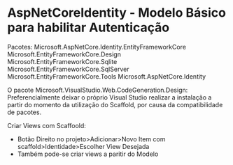 # AspNetCoreIdentity - Modelo Básico para habilitar Autenticação

Pacotes: 
Microsoft.AspNetCore.Identity.EntityFrameworkCore
Microsoft.EntityFrameworkCore.Design
Microsoft.EntityFrameworkCore.Sqlite
Microsoft.EntityFrameworkCore.SqlServer
Microsoft.EntityFrameworkCore.Tools
Microsoft.AspNetCore.Identity

O pacote Microsoft.VisualStudio.Web.CodeGeneration.Design: 
Preferencialmente deixar o próprio Visual Studio realizar a instalação a partir do momento da utilização do Scaffold, por causa 
da compatibilidade de pacotes.

Criar Views com Scaffoold:

- Botão Direito no projeto>Adicionar>Novo Item com scaffold>Identidade>Escolher View Desejada
- Também pode-se criar views a paritir do Modelo
